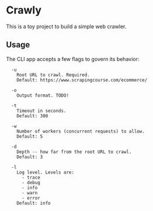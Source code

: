 # Crawly
This is a toy project to build a simple web crawler.

## Usage
The CLI app accepts a few flags to govern its behavior:

```
  -u
    Root URL to crawl. Required.
    Default: https://www.scrapingcourse.com/ecommerce/

  -o
    Output format. TODO!

  -t
    Timeout in seconds.
    Default: 300

  -w
    Number of workers (concurrent requests) to allow.
    Default: 5

  -d
    Depth -- how far from the root URL to crawl.
    Default: 3

  -l
    Log level. Levels are:
      - trace
      - debug
      - info
      - warn
      - error
    Default: info
```
